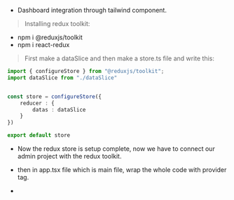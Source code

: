 - Dashboard integration through tailwind component.
> Installing redux toolkit:
- npm i @reduxjs/toolkit
- npm i react-redux

>First make a dataSlice and then make a store.ts file and write this:
```ts
import { configureStore } from "@reduxjs/toolkit";
import dataSlice from "./dataSlice"


const store = configureStore({
    reducer : {
        datas : dataSlice
    }
})

export default store
```
- Now the redux store is setup complete, now we have to connect our admin project with the redux toolkit.

- then in app.tsx file which is main file, wrap the whole code with provider tag.
- 